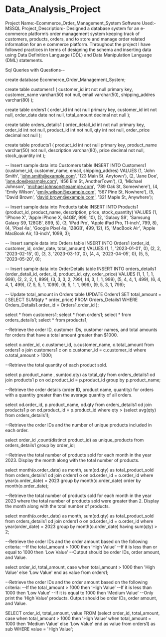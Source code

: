 # Data_Analysis_Project

Project Name:-Ecommerce_Order_Management_System
Software Used:- MSSQL
Project_Description:-
Designed a database system for an e-commerce platform’s order management system keeping 
track of customers, products, orders, and to store and manage order related information for an e
commerce platform. Throughout the project I have followed practices in terms of designing the 
schema and inserting data using Data Definition Language (DDL) and Data Manipulation Language 
(DML) statements.

Sql Queries with Questions--

create database Ecommerce_Order_Management_System;

create table customers1 (
 customer_id int not null primary key,
 customer_name varchar(50) not null,
 email varchar(50),
 shipping_addres varchar(80)
);

create table orders1 (
 order_id int not null primary key,
 customer_id int not null,
 order_date date not null,
 total_amount decimal not null
);

create table orders_details1 (
 order_detail_id int not null primary key,
 order_id int not null,
 product_id int not null,
 qty int not null,
 order_price decimal not null
);

create table products1 (
 product_id int not null primary key,
 product_name varchar(50) not null,
 description varchar(80),
 price decimal not null,
 stock_quantity int
);


-- Insert sample data into Customers table
INSERT INTO Customers1 (customer_id, customer_name, email, shipping_addres)
VALUES
  (1, 'John Smith', 'john.smith@example.com', '123 Main St, Anytown'),
  (2, 'Jane Doe', 'jane.doe@example.com', '456 Elm St, AnotherTown'),
  (3, 'Michael Johnson', 'michael.johnson@example.com', '789 Oak St, Somewhere'),
  (4, 'Emily Wilson', 'emily.wilson@example.com', '567 Pine St, Nowhere'),
  (5, 'David Brown', 'david.brown@example.com', '321 Maple St, Anywhere');

 

-- Insert sample data into Products table
INSERT INTO Products1 (product_id, product_name, description, price, stock_quantity)
VALUES
  (1, 'iPhone X', 'Apple iPhone X, 64GB', 999, 10),
  (2, 'Galaxy S9', 'Samsung Galaxy S9, 128GB', 899, 5),
  (3, 'iPad Pro', 'Apple iPad Pro, 11-inch', 799, 8),
  (4, 'Pixel 4a', 'Google Pixel 4a, 128GB', 499, 12),
  (5, 'MacBook Air', 'Apple MacBook Air, 13-inch', 1099, 3);

 

-- Insert sample data into Orders table
INSERT INTO Orders1 (order_id, customer_id, order_date, total_amount)
VALUES
(1, 1, '2023-01-01', 0),
(2, 2, '2023-02-15', 0),
(3, 3, '2023-03-10', 0),
(4, 4, '2023-04-05', 0),
(5, 5, '2023-05-20', 0);

 

-- Insert sample data into OrderDetails table
INSERT INTO orders_details1 (order_detail_id, order_id, product_id, qty, order_price)
VALUES
  (1, 1, 1, 1, 999),
  (2, 2, 2, 1, 899),
  (3, 3, 3, 2, 799),
  (4, 3, 1, 1, 999),
  (5, 4, 4, 1, 499),
  (6, 4, 4, 1, 499),
  (7, 5, 5, 1, 1099),
  (8, 5, 1, 1, 999),
  (9, 5, 3, 1, 799);

 

-- Update total_amount in Orders table
UPDATE Orders1
SET total_amount = (
  SELECT SUM(qty * order_price)
  FROM Orders_Details1
  WHERE Orders_Details1.order_id = Orders1.order_id
);


select * from customers1;
select * from orders1;
select * from orders_details1;
select * from products1;	


--Retrieve the order ID, customer IDs, customer names, and total amounts for orders that have a total amount greater than $1000.

select o.order_id, c.customer_id, c.customer_name, o.total_amount from orders1 o join customers1 c on o.customer_id = c.customer_id where o.total_amount > 1000;

--Retrieve the total quantity of each product sold.

select p.product_name , sum(od.qty) as total_qty from orders_details1 od join products1 p on od.product_id = p.product_id group by p.product_name;

--Retrieve the order details (order ID, product name, quantity) for orders with a quantity greater than the average quantity of all orders.

select od.order_id, p.product_name, od.qty from orders_details1 od join products1 p on od.product_id = p.product_id where qty > (select avg(qty) from orders_details1);

--Retrieve the order IDs and the number of unique products included in each order.

select order_id ,count(distinct product_id) as unique_products from orders_details1 group by order_id;

--Retrieve the total number of products sold for each month in the year 2023. Display the month along with the total number of products.

select month(o.order_date) as month, sum(od.qty) as total_product_sold from orders_details1 od join orders1 o on od.order_id = o.order_id where year(o.order_date) = 2023 group by month(o.order_date) order by month(o.order_date); 

--Retrieve the total number of products sold for each month in the year 2023 where the total number of products sold were greater than 2. Display the month along with the total number of products.

select month(o.order_date) as month, sum(od.qty) as total_product_sold from orders_details1 od join orders1 o on od.order_id = o.order_id where year(order_date) = 2023 group by month(o.order_date) having sum(qty) > 2; 


--Retrieve the order IDs and the order amount based on the following criteria:
--If the total_amount > 1000 then ‘High Value’
--If it is less than or equal to 1000 then ‘Low Value’
--Output should be order IDs, order amount, and Value.


select order_id, total_amount, case when total_amount > 1000 then 'High Value' else 'Low Value' end as value from orders1;


--Retrieve the order IDs and the order amount based on the following criteria:
--If the total_amount > 1000 then ‘High Value’
--If it is less than 1000 then ‘Low Value’
--If it is equal to 1000 then ‘Medium Value’
--Only print the ‘High Value’ products. Output should be order IDs, order amount, and Value.

SELECT order_id, total_amount, value
FROM (select order_id, total_amount, case when total_amount > 1000 then 'High Value' when total_amount = 1000 then 'Medium Value' else 'Low Value' end as value from orders1) as sub WHERE value = 'High Value';
